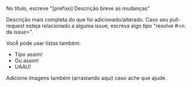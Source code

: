 No titulo, escreve "[prefixo] Descrição breve as mudanças"

Descrição mais completa do que foi adicionado/alterado. Caso seu pull-request esteja relacionado a alguma issue, escreva algo tipo "resolve #<n. da issue>". 

Vocễ pode usar listas também:
- Tipo assim!
- Ou assim!
- UAAU!

Adicione imagens também (arrastando aqui) caso ache que ajude.
